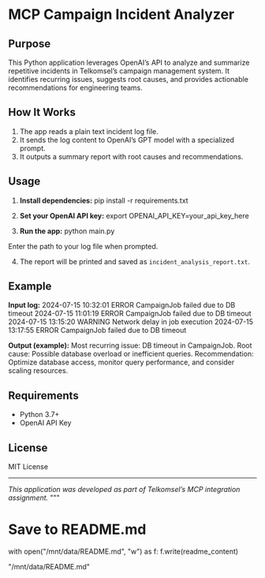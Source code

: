 # MCP Campaign Incident Analyzer

## Purpose
This Python application leverages OpenAI’s API to analyze and summarize repetitive incidents in Telkomsel’s campaign management system. It identifies recurring issues, suggests root causes, and provides actionable recommendations for engineering teams.

## How It Works
1. The app reads a plain text incident log file.
2. It sends the log content to OpenAI’s GPT model with a specialized prompt.
3. It outputs a summary report with root causes and recommendations.

## Usage

1. **Install dependencies:**
pip install -r requirements.txt

2. **Set your OpenAI API key:**
export OPENAI_API_KEY=your_api_key_here

3. **Run the app:**
python main.py

Enter the path to your log file when prompted.

4. The report will be printed and saved as `incident_analysis_report.txt`.

## Example

**Input log:**
2024-07-15 10:32:01 ERROR CampaignJob failed due to DB timeout 2024-07-15 11:01:19 ERROR CampaignJob failed due to DB timeout 2024-07-15 13:15:20 WARNING Network delay in job execution 2024-07-15 13:17:55 ERROR CampaignJob failed due to DB timeout

**Output (example):**
Most recurring issue: DB timeout in CampaignJob. Root cause: Possible database overload or inefficient queries. Recommendation: Optimize database access, monitor query performance, and consider scaling resources.


## Requirements
- Python 3.7+
- OpenAI API Key

## License
MIT License

---

_This application was developed as part of Telkomsel’s MCP integration assignment._
"""

# Save to README.md
with open("/mnt/data/README.md", "w") as f:
    f.write(readme_content)

"/mnt/data/README.md"

